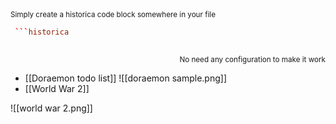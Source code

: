 <div><sub>Simply create a historica code block somewhere in your file </sub> </div>  
  
````toml  
 ```historica  
  
 ```````
 <div align="right"  
><sub>No need any configuration to make it work</sub></div>


- [[Doraemon todo list]]
![[doraemon sample.png]]
- [[World War 2]]

![[world war 2.png]]